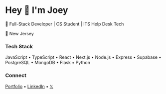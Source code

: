 # Hey 👋 I'm Joey

🚀 Full-Stack Developer | CS Student | ITS Help Desk Tech

📍 New Jersey  

### Tech Stack  
JavaScript • TypeScript • React • Next.js • Node.js • Express • Supabase • PostgreSQL • MongoDB • Flask • Python  

### Connect  
[Portfolio](http://jcorb.dev) • [LinkedIn](https://www.linkedin.com/in/jcorb2/) • [𝕏](https://x.com/joey_corb)  
